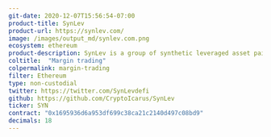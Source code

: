 ```yaml
---
git-date: 2020-12-07T15:56:54-07:00
product-title: SynLev
product-url: https://synlev.com/
image: /images/output_md/synlev.com.png
ecosystem: ethereum
product-description: SynLev is a group of synthetic leveraged asset pairs built and tokenized on Ethereum, price fed data from Chainlink oracles
coltitle:  "Margin trading"
colpermalink: margin-trading
filter: Ethereum
type: non-custodial
twitter: https://twitter.com/SynLevdefi
github: https://github.com/CryptoIcarus/SynLev
ticker: SYN
contract: "0x1695936d6a953df699c38ca21c2140d497c08bd9"
decimals: 18
---
```

